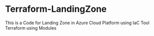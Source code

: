 # Terraform-LandingZone
This is a Code for Landing Zone in Azure Cloud Platform using IaC Tool Terraform using Modules
